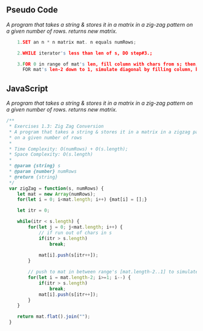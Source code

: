 ## Pseudo Code
 
*_A program that takes a string & stores it in a matrix in a zig-zag pattern on a given number of rows. returns new matrix._*

```c
    1.SET an n * n matrix mat. n equals numRows;

    2.WHILE iterator's less than len of s, DO step#3.;

    3.FOR 0 in range of mat's len, fill column with chars from s; then,
      FOR mat's len-2 down to 1, simulate diagonal by filling column, but excluding already seen & column cells to be used next iteration;
```

## JavaScript

*_A program that takes a string & stores it in a matrix in a zig-zag pattern on a given number of rows. returns new matrix._*

```js
/**
 * Exercises 1.3: Zig Zag Conversion
 * A program that takes a string & stores it in a matrix in a zigzag pattern 
 * on a given number of rows
 *
 * Time Complexity: O(numRows) + O(s.length);
 * Space Complexity: O(s.length) 
 *
 * @param {string} s
 * @param {number} numRows
 * @return {string}
 */
 var zigZag = function(s, numRows) {
    let mat = new Array(numRows);
    for(let i = 0; i<mat.length; i++) {mat[i] = [];}

    let itr = 0;

    while(itr < s.length) {
        for(let j = 0; j<mat.length; i++) {
            // if run out of chars in s
            if(itr > s.length) 
                break;
         
            mat[i].push(s[itr++]);
        }

        // push to mat in between range's [mat.length-2..1] to simulate diagonal's 
        for(let i = mat.length-2; i>=1; i--) {
            if(itr > s.length) 
                break;
            mat[i].push(s[itr++]);
        }
    }

    return mat.flat().join("");
 }
```